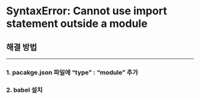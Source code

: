 # SyntaxError: Cannot use import statement outside a module

## 해결 방법

---

### 1. pacakge.json 파일에 “type” : “module” 추가

### 2. babel 설치
